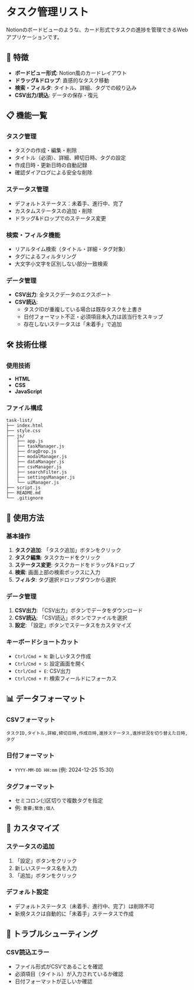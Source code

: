 # タスク管理リスト

Notionのボードビューのような、カード形式でタスクの進捗を管理できるWebアプリケーションです。

## 🚀 特徴

- **ボードビュー形式**: Notion風のカードレイアウト
- **ドラッグ&ドロップ**: 直感的なタスク移動
- **検索・フィルタ**: タイトル、詳細、タグでの絞り込み
- **CSV出力/読込**: データの保存・復元

## 📋 機能一覧

### タスク管理
- タスクの作成・編集・削除
- タイトル（必須）、詳細、締切日時、タグの設定
- 作成日時・更新日時の自動記録
- 確認ダイアログによる安全な削除

### ステータス管理
- デフォルトステータス：未着手、進行中、完了
- カスタムステータスの追加・削除
- ドラッグ&ドロップでのステータス変更

### 検索・フィルタ機能
- リアルタイム検索（タイトル・詳細・タグ対象）
- タグによるフィルタリング
- 大文字小文字を区別しない部分一致検索

### データ管理
- **CSV出力**: 全タスクデータのエクスポート
- **CSV読込**: 
  - タスクIDが重複している場合は既存タスクを上書き
  - 日付フォーマット不正・必須項目未入力は該当行をスキップ
  - 存在しないステータスは「未着手」で追加

## 🛠️ 技術仕様

### 使用技術
- **HTML**
- **CSS**
- **JavaScript**

### ファイル構成
```
task-list/
├── index.html 
├── style.css              
├── js/
│   ├── app.js             
│   ├── taskManager.js    
│   ├── dragDrop.js        
│   ├── modalManager.js   
│   ├── dataManager.js    
│   ├── csvManager.js      
│   ├── searchFilter.js    
│   ├── settingsManager.js
│   └── uiManager.js       
├── script.js              
├── README.md               
└── .gitignore
```

## 🚀 使用方法

### 基本操作
1. **タスク追加**: 「タスク追加」ボタンをクリック
2. **タスク編集**: タスクカードをクリック
3. **ステータス変更**: タスクカードをドラッグ&ドロップ
4. **検索**: 画面上部の検索ボックスに入力
5. **フィルタ**: タグ選択ドロップダウンから選択

### データ管理
1. **CSV出力**: 「CSV出力」ボタンでデータをダウンロード
2. **CSV読込**: 「CSV読込」ボタンでファイルを選択
3. **設定**: 「設定」ボタンでステータスをカスタマイズ

### キーボードショートカット
- `Ctrl/Cmd + N`: 新しいタスク作成
- `Ctrl/Cmd + S`: 設定画面を開く
- `Ctrl/Cmd + E`: CSV出力
- `Ctrl/Cmd + F`: 検索フィールドにフォーカス

## 📊 データフォーマット

### CSVフォーマット
```csv
タスクID,タイトル,詳細,締切日時,作成日時,進捗ステータス,進捗状況を切り替えた日時,タグ
```

### 日付フォーマット
- `YYYY-MM-DD HH:mm` (例: 2024-12-25 15:30)

### タグフォーマット
- セミコロン(;)区切りで複数タグを指定
- 例: `重要;緊急;個人`

## 🔧 カスタマイズ

### ステータスの追加
1. 「設定」ボタンをクリック
2. 新しいステータス名を入力
3. 「追加」ボタンをクリック

### デフォルト設定
- デフォルトステータス（未着手、進行中、完了）は削除不可
- 新規タスクは自動的に「未着手」ステータスで作成

## 🐛 トラブルシューティング

### CSV読込エラー
- ファイル形式がCSVであることを確認
- 必須項目（タイトル）が入力されているか確認
- 日付フォーマットが正しいか確認